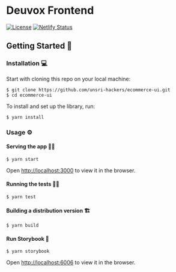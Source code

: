 # Deuvox Frontend

[![License](https://img.shields.io/badge/License-Apache%202.0-blue.svg)](https://opensource.org/licenses/Apache-2.0)
[![Netlify Status](https://api.netlify.com/api/v1/badges/54169673-d0bb-4311-857e-bdb5d9a18c4c/deploy-status)](https://app.netlify.com/sites/devoux/deploys)

## Getting Started :rocket:

### Installation :computer:

Start with cloning this repo on your local machine:

```
$ git clone https://github.com/unsri-hackers/ecommerce-ui.git
$ cd ecommerce-ui
```

To install and set up the library, run:

```
$ yarn install
```

### Usage :gear:

#### Serving the app :woman_cook:

```
$ yarn start
```

Open [http://localhost:3000](http://localhost:3000) to view it in the browser.

#### Running the tests :scientist:

```
$ yarn test
```

#### Building a distribution version :building_construction:

```
$ yarn build
```

#### Run Storybook :book:

```
$ yarn storybook
```

Open [http://localhost:6006](http://localhost:6006) to view it in the browser.
